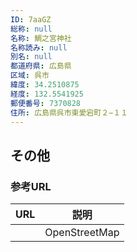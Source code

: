 ```yaml
---
ID: 7aaGZ
総称: null
名称: 鯛之宮神社
名称読み: null
別名: null
都道府県: 広島県
区域: 呉市
緯度: 34.2510875
経度: 132.5541925
郵便番号: 7370828
住所: 広島県呉市東愛宕町２−１１
---
```


## その他

### 参考URL

| URL | 説明          |
| --- | ------------- |
|     | OpenStreetMap |

